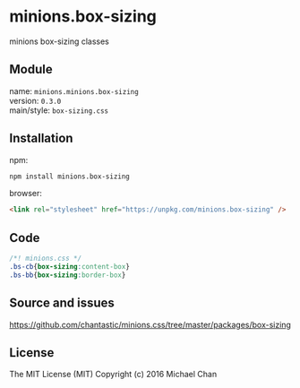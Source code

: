 # minions.box-sizing
minions box-sizing classes

## Module
name: `minions.minions.box-sizing`  
version: `0.3.0`  
main/style: `box-sizing.css`  

## Installation
npm:
```bash
npm install minions.box-sizing
```

browser:
```html
<link rel="stylesheet" href="https://unpkg.com/minions.box-sizing" />
```

## Code
```css
/*! minions.css */
.bs-cb{box-sizing:content-box}
.bs-bb{box-sizing:border-box}

```

## Source and issues

https://github.com/chantastic/minions.css/tree/master/packages/box-sizing

## License

The MIT License (MIT)
Copyright (c) 2016 Michael Chan